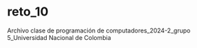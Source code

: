 # reto_10
Archivo clase de programación de computadores_2024-2_grupo 5_Universidad Nacional de Colombia 
